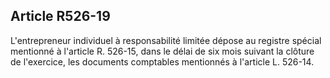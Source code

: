 Article R526-19
----
L'entrepreneur individuel à responsabilité limitée dépose au registre spécial
mentionné à l'article R. 526-15, dans le délai de six mois suivant la clôture de
l'exercice, les documents comptables mentionnés à l'article L. 526-14.
